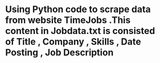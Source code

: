 # Using Python code to scrape data from website TimeJobs .This content in Jobdata.txt is consisted of Title , Company , Skills , Date Posting , Job Description
